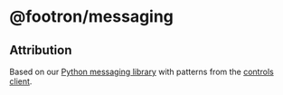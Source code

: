# @footron/messaging

## Attribution

Based on our [Python messaging library](https://github.com/BYU-PCCL/footron-messaging-python) with patterns from the [controls client](https://github.com/BYU-PCCL/footron-controls-client).

